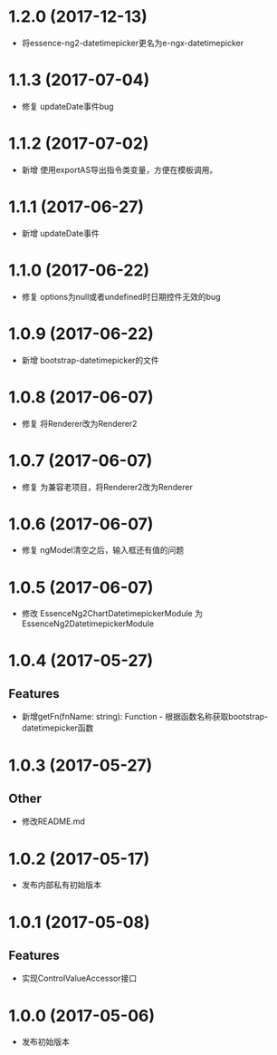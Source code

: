 # 1.2.0 (2017-12-13)

- 将essence-ng2-datetimepicker更名为e-ngx-datetimepicker

# 1.1.3 (2017-07-04)

- 修复 updateDate事件bug

# 1.1.2 (2017-07-02)

- 新增 使用exportAS导出指令类变量，方便在模板调用。

# 1.1.1 (2017-06-27)

- 新增 updateDate事件

# 1.1.0 (2017-06-22)

- 修复 options为null或者undefined时日期控件无效的bug

# 1.0.9 (2017-06-22)

- 新增 bootstrap-datetimepicker的文件

# 1.0.8 (2017-06-07)

- 修复 将Renderer改为Renderer2

# 1.0.7 (2017-06-07)

- 修复 为兼容老项目，将Renderer2改为Renderer

# 1.0.6 (2017-06-07)

- 修复 ngModel清空之后，输入框还有值的问题

# 1.0.5 (2017-06-07)

- 修改 EssenceNg2ChartDatetimepickerModule 为 EssenceNg2DatetimepickerModule

# 1.0.4 (2017-05-27)

## Features

- 新增getFn(fnName: string): Function - 根据函数名称获取bootstrap-datetimepicker函数

# 1.0.3 (2017-05-27)

## Other

- 修改README.md

# 1.0.2 (2017-05-17)

- 发布内部私有初始版本

# 1.0.1 (2017-05-08)

## Features

- 实现ControlValueAccessor接口

# 1.0.0 (2017-05-06)

- 发布初始版本
